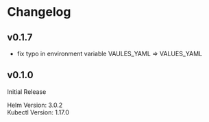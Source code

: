 # Changelog

## v0.1.7

- fix typo in environment variable VAULES_YAML => VALUES_YAML

## v0.1.0

Initial Release

Helm Version: 3.0.2  
Kubectl Version: 1.17.0
